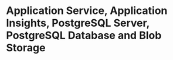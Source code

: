 # Application Service, Application Insights, PostgreSQL Server, PostgreSQL Database and Blob Storage